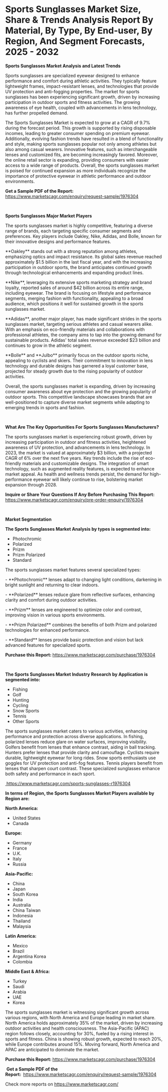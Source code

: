 <p><h1>Sports Sunglasses Market Size, Share & Trends Analysis Report By Material, By Type, By End-user, By Region, And Segment Forecasts, 2025 - 2032</h1></p><p><strong>Sports Sunglasses Market Analysis and Latest Trends</strong></p>
<p><p>Sports sunglasses are specialized eyewear designed to enhance performance and comfort during athletic activities. They typically feature lightweight frames, impact-resistant lenses, and technologies that provide UV protection and anti-fogging properties. The market for sports sunglasses has been experiencing significant growth, driven by increasing participation in outdoor sports and fitness activities. The growing awareness of eye health, coupled with advancements in lens technology, has further propelled demand.</p><p>The Sports Sunglasses Market is expected to grow at a CAGR of 9.7% during the forecast period. This growth is supported by rising disposable incomes, leading to greater consumer spending on premium eyewear. Additionally, evolving fashion trends have resulted in a blend of functionality and style, making sports sunglasses popular not only among athletes but also among casual wearers. Innovative features, such as interchangeable lenses and customized fits, are becoming increasingly favored. Moreover, the online retail sector is expanding, providing consumers with easier access to a wide range of products. Overall, the sports sunglasses market is poised for continued expansion as more individuals recognize the importance of protective eyewear in athletic performance and outdoor environments.</p></p>
<p><strong>Get a Sample PDF of the Report:&nbsp;</strong> <a href="https://www.marketscagr.com/enquiry/request-sample/1976304?utm_campaign=3292&utm_medium=2&utm_source=Github&utm_content=ia&utm_term=05042025&utm_id=sports-sunglasses">https://www.marketscagr.com/enquiry/request-sample/1976304</a></p>
<p>&nbsp;</p>
<p><strong>Sports Sunglasses Major Market Players</strong></p>
<p><p>The sports sunglasses market is highly competitive, featuring a diverse range of brands, each targeting specific consumer segments and preferences. Key players include Oakley, Nike, Adidas, and Bolle, known for their innovative designs and performance features. </p><p>**Oakley** stands out with a strong reputation among athletes, emphasizing optics and impact resistance. Its global sales revenue reached approximately $1.5 billion in the last fiscal year, and with the increasing participation in outdoor sports, the brand anticipates continued growth through technological enhancements and expanding product lines.</p><p>**Nike**, leveraging its extensive sports marketing strategy and brand loyalty, reported sales of around $42 billion across its entire range, including eyewear. The brand is focusing on lifestyle and performance segments, merging fashion with functionality, appealing to a broad audience, which positions it well for sustained growth in the sports sunglasses market.</p><p>**Adidas**, another major player, has made significant strides in the sports sunglasses market, targeting serious athletes and casual wearers alike. With an emphasis on eco-friendly materials and collaborations with professional athletes, the company aims to tap into the growing demand for sustainable products. Adidas' total sales revenue exceeded $23 billion and continues to grow in the athletic segment.</p><p>**Bolle** and **Julbo** primarily focus on the outdoor sports niche, appealing to cyclists and skiers. Their commitment to innovation in lens technology and durable designs has garnered a loyal customer base, projected for steady growth due to the rising popularity of outdoor activities.</p><p>Overall, the sports sunglasses market is expanding, driven by increasing consumer awareness about eye protection and the growing popularity of outdoor sports. This competitive landscape showcases brands that are well-positioned to capture diverse market segments while adapting to emerging trends in sports and fashion.</p></p>
<p>&nbsp;</p>
<p><strong>What Are The Key Opportunities For Sports Sunglasses Manufacturers?</strong></p>
<p><p>The sports sunglasses market is experiencing robust growth, driven by increasing participation in outdoor and fitness activities, heightened awareness of UV protection, and advancements in lens technology. In 2023, the market is valued at approximately $3 billion, with a projected CAGR of 6% over the next five years. Key trends include the rise of eco-friendly materials and customizable designs. The integration of smart technology, such as augmented reality features, is expected to enhance market appeal. As health and wellness trends persist, the demand for high-performance eyewear will likely continue to rise, bolstering market expansion through 2028.</p></p>
<p><strong>Inquire or Share Your Questions If Any Before Purchasing This Report:</strong> <a href="https://www.marketscagr.com/enquiry/pre-order-enquiry/1976304?utm_campaign=3292&utm_medium=2&utm_source=Github&utm_content=ia&utm_term=05042025&utm_id=sports-sunglasses">https://www.marketscagr.com/enquiry/pre-order-enquiry/1976304</a></p>
<p>&nbsp;</p>
<p><strong>Market Segmentation</strong></p>
<p><strong>The Sports Sunglasses Market Analysis by types is segmented into:</strong></p>
<p><ul><li>Photochromic</li><li>Polarized</li><li>Prizm</li><li>Prizm Polarized</li><li>Standard</li></ul></p>
<p><p>The sports sunglasses market features several specialized types: </p><p>- **Photochromic** lenses adapt to changing light conditions, darkening in bright sunlight and returning to clear indoors. </p><p>- **Polarized** lenses reduce glare from reflective surfaces, enhancing clarity and comfort during outdoor activities. </p><p>- **Prizm** lenses are engineered to optimize color and contrast, improving vision in various sports environments. </p><p>- **Prizm Polarized** combines the benefits of both Prizm and polarized technologies for enhanced performance. </p><p>- **Standard** lenses provide basic protection and vision but lack advanced features for specialized sports.</p></p>
<p><strong>Purchase this Report:&nbsp;</strong><a href="https://www.marketscagr.com/purchase/1976304?utm_campaign=3292&utm_medium=2&utm_source=Github&utm_content=ia&utm_term=05042025&utm_id=sports-sunglasses">https://www.marketscagr.com/purchase/1976304</a></p>
<p>&nbsp;</p>
<p><strong>The Sports Sunglasses Market Industry Research by Application is segmented into:</strong></p>
<p><ul><li>Fishing</li><li>Golf</li><li>Hunting</li><li>Cycling</li><li>Snow Sports</li><li>Tennis</li><li>Other Sports</li></ul></p>
<p><p>The sports sunglasses market caters to various activities, enhancing performance and protection across diverse applications. In fishing, polarized lenses reduce glare on water surfaces, improving visibility. Golfers benefit from lenses that enhance contrast, aiding in ball tracking. Hunters prefer lenses that provide clarity and camouflage. Cyclists require durable, lightweight eyewear for long rides. Snow sports enthusiasts use goggles for UV protection and anti-fog features. Tennis players benefit from lenses that sharpen court contrast. These specialized sunglasses enhance both safety and performance in each sport.</p></p>
<p><a href="https://www.marketscagr.com/sports-sunglasses-r1976304?utm_campaign=3292&utm_medium=2&utm_source=Github&utm_content=ia&utm_term=05042025&utm_id=sports-sunglasses">&nbsp;https://www.marketscagr.com/sports-sunglasses-r1976304</a></p>
<p><strong>In terms of Region, the Sports Sunglasses Market Players available by Region are:</strong></p>
<p>
    <p> <strong> North America: </strong>
        <ul>
            <li>United States</li>
            <li>Canada</li>
        </ul>
        </p> 
    <p> <strong> Europe: </strong>
        <ul>
            <li>Germany</li>
            <li>France</li>
            <li>U.K.</li>
            <li>Italy</li>
            <li>Russia</li>
        </ul>
        </p> 
    <p> <strong> Asia-Pacific: </strong>
        <ul>
            <li>China</li>
            <li>Japan</li>
            <li>South Korea</li>
            <li>India</li>
            <li>Australia</li>
            <li>China Taiwan</li>
            <li>Indonesia</li>
            <li>Thailand</li>
            <li>Malaysia</li>
        </ul>
        </p> 
    <p> <strong> Latin America: </strong>
        <ul>
            <li>Mexico</li>
            <li>Brazil</li>
            <li>Argentina Korea</li>
            <li>Colombia</li>
        </ul>
        </p> 
    <p> <strong> Middle East & Africa: </strong>
        <ul>
            <li>Turkey</li>
            <li>Saudi</li>
            <li>Arabia</li>
            <li>UAE</li>
            <li>Korea</li>
        </ul>
    </p>
    </p>
<p><p>The sports sunglasses market is witnessing significant growth across various regions, with North America and Europe leading in market share. North America holds approximately 35% of the market, driven by increasing outdoor activities and health consciousness. The Asia-Pacific (APAC) region follows closely, accounting for 30%, fueled by a rising interest in sports and fitness. China is showing robust growth, expected to reach 20%, while Europe contributes around 15%. Moving forward, North America and APAC are anticipated to dominate the market.</p></p>
<p><strong>Purchase this Report: </strong><a href="https://www.marketscagr.com/purchase/1976304?utm_campaign=3292&utm_medium=2&utm_source=Github&utm_content=ia&utm_term=05042025&utm_id=sports-sunglasses">https://www.marketscagr.com/purchase/1976304</a></p>
<p>&nbsp;<strong>Get a Sample PDF of the Report:&nbsp;&nbsp;</strong><a href="https://www.marketscagr.com/enquiry/request-sample/1976304?utm_campaign=3292&utm_medium=2&utm_source=Github&utm_content=ia&utm_term=05042025&utm_id=sports-sunglasses">https://www.marketscagr.com/enquiry/request-sample/1976304</a></p>
<p><strong></strong></p>
<p>Check more reports on <a href="https://www.marketscagr.com/?utm_campaign=3292&utm_medium=2&utm_source=Github&utm_content=ia&utm_term=05042025&utm_id=sports-sunglasses">https://www.marketscagr.com/</a></p>